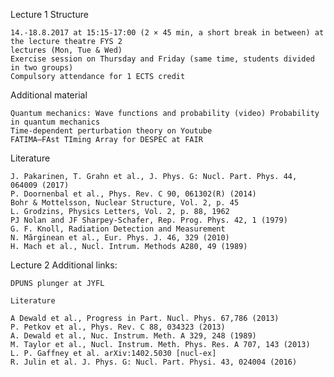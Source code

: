 Lecture 1
Structure

    14.-18.8.2017 at 15:15-17:00 (2 × 45 min, a short break in between) at the lecture theatre FYS 2
    lectures (Mon, Tue & Wed)
    Exercise session on Thursday and Friday (same time, students divided in two groups)
    Compulsory attendance for 1 ECTS credit

Additional material

    Quantum mechanics: Wave functions and probability (video) Probability in quantum mechanics
    Time-dependent perturbation theory on Youtube
    FATIMA–FAst TIming Array for DESPEC at FAIR

Literature

    J. Pakarinen, T. Grahn et al., J. Phys. G: Nucl. Part. Phys. 44, 064009 (2017)
    P. Doornenbal et al., Phys. Rev. C 90, 061302(R) (2014)
    Bohr & Mottelsson, Nuclear Structure, Vol. 2, p. 45
    L. Grodzins, Physics Letters, Vol. 2, p. 88, 1962
    PJ Nolan and JF Sharpey-Schafer, Rep. Prog. Phys. 42, 1 (1979)
    G. F. Knoll, Radiation Detection and Measurement
    N. Mărginean et al., Eur. Phys. J. 46, 329 (2010)
    H. Mach et al., Nucl. Intrum. Methods A280, 49 (1989)


Lecture 2
Additional links:

    DPUNS plunger at JYFL

    Literature

	A Dewald et al., Progress in Part. Nucl. Phys. 67,786 (2013)
	P. Petkov et al., Phys. Rev. C 88, 034323 (2013)
	A. Dewald et al., Nuc. Instrum. Meth. A 329, 248 (1989)
	M. Taylor et al., Nucl. Instrum. Meth. Phys. Res. A 707, 143 (2013)
	L. P. Gaffney et al. arXiv:1402.5030 [nucl-ex]
	R. Julin et al. J. Phys. G: Nucl. Part. Physi. 43, 024004 (2016)
